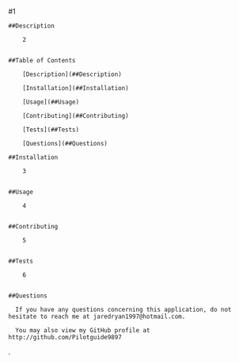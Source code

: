 #1

    ##Description

        2


    ##Table of Contents

        [Description](##Description)

        [Installation](##Installation)

        [Usage](##Usage)

        [Contributing](##Contributing)

        [Tests](##Tests)

        [Questions](##Questions)

    ##Installation

        3


    ##Usage

        4


    ##Contributing

        5


    ##Tests

        6


    ##Questions

      If you have any questions concerning this application, do not hesitate to reach me at jaredryan1997@hotmail.com.

      You may also view my GitHub profile at http://github.com/Pilotguide9897
.